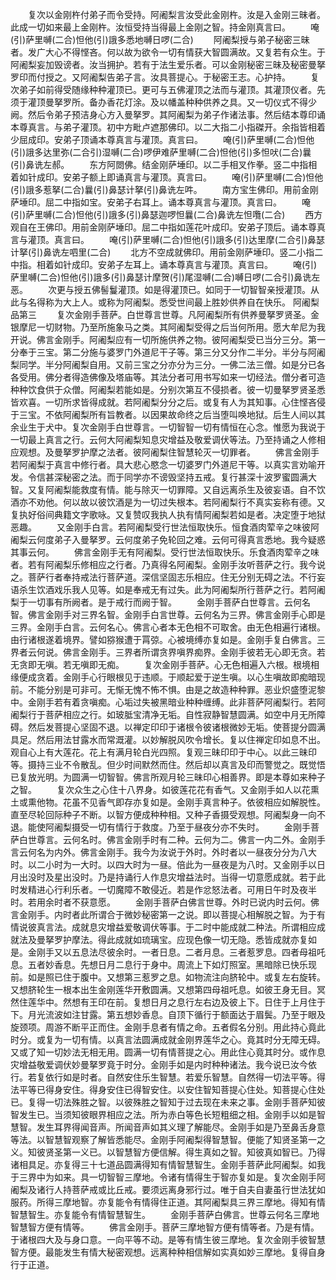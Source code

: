 <!-- { "loadSidebar": true } -->
　　复次以金刚杵付弟子而令受持。阿阇梨言汝受此金刚杵。汝是入金刚三昧者。此成一切如来最上金刚杵。汝恒受持当得最上金刚之智。持金刚真言曰。
　　唵(引)萨里嚩(二合)怛他(引)誐多悉地嚩日啰(二合)
　　阿阇梨授与弟子秘密三昧者。发广大心不得悭吝。何以故为欲令一切有情获大智圆满故。又复若有众生。于阿阇梨妄加毁谤者。汝当拥护。若有于法生爱乐者。可以金刚秘密三昧及秘密曼拏罗印而付授之。又阿阇梨告弟子言。汝具菩提心。于秘密王志。心护持。
　　复次弟子如前得受随缘种种灌顶已。更可与五佛灌顶之法而与灌顶。其灌顶仪者。先须于灌顶曼拏罗所。备办香花灯涂。及以幡盖种种供养之具。又一切仪式不得少阙。然后令弟子预洁身心方入曼拏罗。其阿阇梨为弟子作诸法事。然后结本尊印诵本尊真言。与弟子灌顶。初中方毗卢遮那佛印。以二大指二小指磔开。余指皆相着少屈成印。安弟子顶诵本尊真言与灌顶。真言曰。
　　唵(引)萨里嚩(二合)怛他(引)誐多达里弥(二合引)湿嚩(二合)啰伊难萨里嚩(二合)怛他(引)多怛吠(二合)曩(引)鼻诜左郝。
　　东方阿閦佛。结金刚萨埵印。以二手相叉作拳。竖二中指相着如针成印。安弟子额上即诵真言与灌顶。真言曰。
　　唵(引)萨里嚩(二合)怛他(引)誐多惹拏(二合)曩(引)鼻瑟计拏(引)鼻诜左吽。
　　南方宝生佛印。用前金刚萨埵印。屈二中指如宝。安弟子右耳上。诵本尊真言与灌顶。真言曰。
　　唵(引)萨里嚩(二合)怛他(引)誐多(引)鼻瑟迦啰怛曩(二合)鼻诜左怛囕(二合)
　　西方观自在王佛印。用前金刚萨埵印。屈二中指如莲花叶成印。安弟子顶后。诵本尊真言与灌顶。真言曰。
　　唵(引)萨里嚩(二合)怛他(引)誐多(引)达里摩(二合引)鼻瑟计拏(引)鼻诜左呬里(二合)
　　北方不空成就佛印。用前金刚萨埵印。竖二小指二中指。相着如针成印。安弟子左耳上。诵本尊真言与灌顶。真言曰。
　　唵(引)萨里嚩(二合)怛他(引)誐多(引)鼻瑟计摩贺(引)尾湿嚩(二合)嚩日啰(二合引)鼻诜左恶。
　　次更与授五佛髻鬘灌顶。如是得灌顶已。如同于一切智智亲授灌顶。从此与名得称为大上人。或称为阿阇梨。悉受世间最上胜妙供养自在快乐。
阿阇梨品第三
　　复次金刚手菩萨。白世尊言世尊。凡阿阇梨所有供养曼拏罗贤圣。金银摩尼一切财物。乃至所施象马之类。其阿阇梨受得之后当何所用。愿大牟尼为我开说。佛言金刚手。阿阇梨应有一切所施供养之物。彼阿阇梨受已当分三分。第一分奉于三宝。第二分施与婆罗门外道尼干子等。第三分又分作二半分。半分与阿阇梨同学。半分阿阇梨自用。又前三宝之分亦分为三分。一佛二法三僧。如是分已各各受用。佛分者得造佛像及塔庙等。其法分者可用书写如来一切经法。僧分者可造种种饮食供于众僧。阿阇梨若能如是。分别次第互不侵损者。彼一切曼拏罗贤圣悉皆欢喜。一切所求皆得成就。若阿阇梨分分之后。或复有人为其知事。心住悭吝侵于三宝。不依阿阇梨所有旨教者。以因果故命终之后当堕叫唤地狱。后生人间以其余业生于犬中。复次金刚手白世尊言。一切智智一切有情恒在心念。惟愿为我说于一切最上真言之行。云何大阿阇梨知息灾增益及敬爱调伏等法。乃至持诵之人修相应观想。及曼拏罗护摩之法者。彼阿阇梨住智慧轮灭一切罪者。
　　佛言金刚手若阿阇梨于真言中修行者。具大悲心愍念一切婆罗门外道尼干等。以真实言劝喻开发。令信甚深秘密之法。而于同学亦不谤毁坚持五戒。复行甚深十波罗蜜圆满大智。又复阿阇梨能救度有情。能与除灭一切罪障。又自远离杀生及彼妄语。自不饮酒亦不劝他。何以故以彼饮酒是为一切过失根本。若阿阇梨行不真实妄称有德。又复执好俗间典籍文字歌咏。又复赞叹我执人执有情阿阇梨若如是者。决定堕于地狱恶趣。
　　又金刚手白言。若阿阇梨受行世法恒取快乐。恒食酒肉荤辛之味彼阿阇梨云何度弟子入曼拏罗。云何度弟子免轮回之难。云何可得真言悉地。我今疑惑其事云何。
　　佛言金刚手无有阿阇梨。受行世法恒取快乐。乐食酒肉荤辛之味者。若有阿阇梨乐修相应之行者。乃真得名阿阇梨。金刚手汝听菩萨之行。我今说之。菩萨行者奉持戒法行菩萨道。深信坚固志乐相应。住无分别无碍之法。不行妄语杀生饮酒戏乐我人见等。如是奉戒无有过失。此为阿阇梨所行菩萨之行。若阿阇梨于一切事有所阙者。是于戒行而阙于智。
　　金刚手菩萨白世尊言。云何名智。佛言金刚手对三界名智。金刚手白言世尊。云何名为三界。佛言金刚手心即是三界。金刚手白言。云何名心。佛言心者本无色相不可取舍。由无色相遍行诸根。由行诸根遂着境界。譬如猕猴遭于罥弶。心被境缚亦复如是。金刚手复白佛言。三界者云何说。佛言金刚手。三界者所谓贪界嗔界痴界。金刚手彼若无心即无贪。若无贪即无嗔。若无嗔即无痴。
　　复次金刚手菩萨。心无色相遍入六根。根境相缘便成贪着。金刚手心行眼根见于违顺。于顺起爱于逆生嗔。以心生嗔故即痴暗现前。不能分别是可非可。无惭无愧不怖不惧。由是之故造种种罪。恶业炽盛堕泥黎中。金刚手若有着贪嗔痴。心垢过失被黑暗业种种缠缚。此非菩萨阿阇梨行。若阿阇梨行于菩萨相应之行。如玻胝宝清净无垢。自性寂静智慧圆满。如空中月无所障碍。然后发菩提心坚固不退。以禅定印印于诸根令彼诸根微妙无垢。使菩提分圆满具足。然后用法甘露水而常溉灌。以妙解脱风吹令增长。复以住禅定印如息不出。观自心上有大莲花。花上有满月轮白光四照。复观三昧印印于中心。以此三昧印等。摄持三业不令散乱。但少时间默然而住。然后却以真言及印而警觉之。既觉悟已复放光明。为圆满一切智智。佛言所观月轮三昧印心相善界。即是本尊如来种子之智。
　　复次众生之心住十八界身。如彼莲花花有香气。又金刚手如人以花熏土或熏他物。花虽不见香气即存亦复如是。金刚手真言种子。依彼相应如解脱性。直至尽轮回际种子不断。以智方便成种种相。又种子香摄受观想。阿阇梨身一向不退。能使阿阇梨摄受一切有情行于救度。乃至于昼夜分亦不失时。
　　金刚手菩萨白世尊言。云何名时。佛言金刚手时有二种。云何为二。佛言一内二外。金刚手言云何名为内外。佛言金刚手。我今为汝说于外时。外时者以一昼夜分分为八大时。以二小时为一大时。以四大时为一昼。倍此为一昼夜是为八时。又金刚手以日月出没时及星出没时。乃是持诵行人作息灾增益法时。当得一切意愿成就。若于此时发精进心行利乐者。一切魔障不敢侵近。若是作忿怒法者。可用日午时及夜半时。若用余时者不获意愿。
　　金刚手菩萨白佛言世尊。外时已说内时云何。佛言金刚手。内时者此所谓合于微妙秘密第一之说。即以菩提心相解脱之智。为于有情说彼真言法。成就息灾增益爱敬调伏等事。于二时中能成就二种法。所谓相应成就法及曼拏罗护摩法。得此成就如琉璃宝。应现色像一切无隐。悉皆成就亦复如是。金刚手又以五息法尽彼余时。一者日息。二者月息。三者惹罗息。四者母祖吒息。五者妙香息。先想日月二息行于身中。周流上下如灯照室。黑暗除已快乐现前。如是照已住于腹中。又想第三惹罗之息。如物流注向脐轮中。或复左右旋转。又想脐轮生一根本出生金刚莲华开敷圆满。又想第四母祖吒息。如彼王身无目。冥然住莲华中。然想有王印在前。复想日月之息行左右边及彼上下。日住于上月住于下。月光流波如注甘露。第五想妙香息。自顶下循行于额面达于眉鬓。乃至于眼及旋颈项。周游不断平正而住。金刚手息者有情之命。五者假名分别。用此持心竟此时分。或复为一切有情。以真言法圆满成就金刚界莲华之心。竟其时分无障无碍。又或了知一切妙法无相无用。圆满一切有情菩提之心。用此住心竟其时分。或作息灾增益敬爱调伏妙曼拏罗竟于时分。金刚手如是内时种种诸法。我今说已汝今依行。若复依行如是时者。自然安住乐生智慧。若爱乐智慧。自然得一切法平等。得法平等已得身安住。得身安住已得智安住。以安住智知菩提心住处。知菩提心住处已。复得一切法殊胜之智。以彼殊胜之智知于过去现在未来之事。金刚手菩萨知彼智发生已。当须知彼眼界相应之法。所为赤白等色长短粗细之相。金刚手以如是智慧智。发生耳界得闻音声。所闻音声如其义理了解能尽。金刚手如是乃至鼻舌身意等法。以智慧智观察了解皆悉能尽。金刚手阿阇梨得智慧智。便能了知贤圣第一之义。知彼贤圣第一义已。以智慧智方便信解。得生真如之智。知彼真如智已。乃得诸相具足。亦复得三十七道品圆满得知有情智慧智生。金刚手菩萨此阿阇梨。如我于三界中为如来。具一切智智三摩地。令诸有情得生于智亦复如是。复次金刚手阿阇梨及诸行人持菩萨戒或比丘戒。要须远离身邪行过。唯于自夫自妻虽行世法犹如服药。所得三摩地智。亦复能令有情得住正道。其阿阇梨具三界三摩地。得知有情智慧智生。亦复能令有情智慧智生。
　　金刚手菩萨白佛言。世尊云何名三摩地智慧智方便有情等。
　　佛言金刚手。菩萨三摩地智方便有情等者。乃是有情。于诸根四大及与身口意。一向平等不动。是等有情生彼三摩地。复次金刚手彼智慧智方便。最能发生有情大秘密观想。远离种种相信解如实真如妙三摩地。复得自身行于正道。
